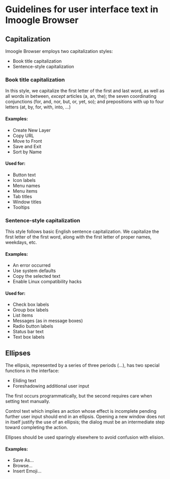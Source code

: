 # Guidelines for user interface text in Imoogle Browser

## Capitalization

Imoogle Browser employs two capitalization styles:

- Book title capitalization
- Sentence-style capitalization

### Book title capitalization

In this style, we capitalize the first letter of the first and last word,
as well as all words in between, *except* articles (a, an, the);
the seven coordinating conjunctions (for, and, nor, but, or, yet, so);
and prepositions with up to four letters (at, by, for, with, into, ...)

#### Examples:
- Create New Layer
- Copy URL
- Move to Front
- Save and Exit
- Sort by Name

#### Used for:

- Button text
- Icon labels
- Menu names
- Menu items
- Tab titles
- Window titles
- Tooltips

### Sentence-style capitalization

This style follows basic English sentence capitalization.
We capitalize the first letter of the first word, along with the first letter
of proper names, weekdays, etc.

#### Examples:
- An error occurred
- Use system defaults
- Copy the selected text
- Enable Linux compatibility hacks

#### Used for:

- Check box labels
- Group box labels
- List items
- Messages (as in message boxes)
- Radio button labels
- Status bar text
- Text box labels

## Ellipses

The ellipsis, represented by a series of three periods (...), has two special
functions in the interface:

- Eliding text
- Foreshadowing additional user input

The first occurs programmatically, but the second requires care when setting
text manually.

Control text which implies an action whose effect is incomplete pending further
user input should end in an ellipsis. Opening a new window does not in itself
justify the use of an ellipsis; the dialog must be an intermediate step toward
completing the action.

Ellipses should be used sparingly elsewhere to avoid confusion with elision.

#### Examples:
- Save As...
- Browse...
- Insert Emoji...
